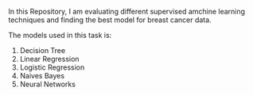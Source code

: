 In this Repository, I am evaluating different supervised amchine learning techniques and finding the best model for breast cancer data.

The models used in this task is:
1. Decision Tree
2. Linear Regression
3. Logistic Regression
4. Naives Bayes
5. Neural Networks
